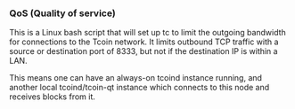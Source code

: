 ### QoS (Quality of service) ###

This is a Linux bash script that will set up tc to limit the outgoing bandwidth for connections to the Tcoin network. It limits outbound TCP traffic with a source or destination port of 8333, but not if the destination IP is within a LAN.

This means one can have an always-on tcoind instance running, and another local tcoind/tcoin-qt instance which connects to this node and receives blocks from it.
